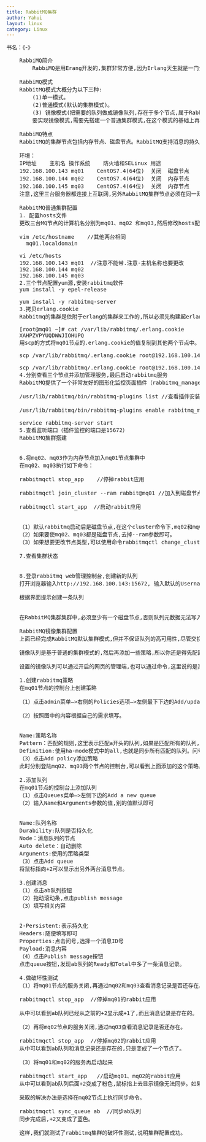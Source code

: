 ```yaml
---
title: RabbitMQ集群
author: Yahui
layout: linux
category: Linux
---
```



书名：《-》

<pre style="text-align: left;">
	RabbiMQ简介
		RabbiMQ是用Erang开发的,集群非常方便,因为Erlang天生就是一门分布式语言,但其本身并不支持负载均衡。

	RabbiMQ模式
	RabbitMQ模式大概分为以下三种:
		(1)单一模式。
		(2)普通模式(默认的集群模式)。
		(3) 镜像模式(把需要的队列做成镜像队列,存在于多个节点,属于RabbiMQ的HA方案,在对业务可靠性要求较高的场合中比较适用)。
		要实现镜像模式,需要先搭建一个普通集群模式,在这个模式的基础上再配置镜像模式以实现高可用。

	RabbiMQ特点
	RabbitMQ的集群节点包括内存节点、磁盘节点。RabbitMQ支持消息的持久化,也就是数据写在磁盘上,最合适的方案就是既有内存节点,又有磁盘节点。

	环境：
	IP地址	主机名	操作系统	防火墙和SELinux	用途
	192.168.100.143	mq01	CentOS7.4(64位)	关闭	磁盘节点
	192.168.100.144	mq02	CentOS7.4(64位)	关闭	内存节点
	192.168.100.145	mq03	CentOS7.4(64位)	关闭	内存节点
	注意,这里三台服务器都连接上互联网,另外RabbitMQ集群节点必须在同一网段里,如果是跨广域网,效果会变差。

	RabbitMQ普通集群配置
	1. 配置hosts文件
	更改三台MQ节点的计算机名分别为mq01、mq02 和mq03,然后修改hosts配置文件

	vim /etc/hostname    //其他两台相同
	  mq01.localdomain

	vi /etc/hosts
	192.168.100.143 mq01  //注意不能带.注意-主机名称也要更改
	192.168.100.144 mq02
	192.168.100.145 mq03
	2.三个节点配置yum源,安装rabbitmq软件
	yum install -y epel-release

	yum install -y rabbitmq-server
	3.拷贝erlang.cookie
	Rabbitmq的集群是依附于erlang的集群来工作的,所以必须先构建起erlang的集群景象。Erlang的集群中各节点是经由过程一个magic cookie来实现的,这个cookie存放在/var/lib/rabbitmq/.erlang.cookie中,文件是400的权限。所以必须保证各节点cookie一致,不然节点之间就无法通信。

	[root@mq01 ~]# cat /var/lib/rabbitmq/.erlang.cookie 
	XAHPZVPYUQDWWJIOHUPQ
	用scp的方式将mq01节点的.erlang.cookie的值复制到其他两个节点中。

	scp /var/lib/rabbitmq/.erlang.cookie root@192.168.100.144:/var/lib/rabbitmq/.erlang.cookie

	scp /var/lib/rabbitmq/.erlang.cookie root@192.168.100.145:/var/lib/rabbitmq/.erlang.cookie
	4.分别查看三个节点并添加管理服务,最后启动rabbitmq服务
	RabbitMQ提供了一个非常友好的图形化监控页面插件（rabbitmq_management）,让我们可以一目了然看见Rabbit的状态或集群状态。

	/usr/lib/rabbitmq/bin/rabbitmq-plugins list //查看插件安装情况

	/usr/lib/rabbitmq/bin/rabbitmq-plugins enable rabbitmq_management //启用rabbitmq_management服务

	service rabbitmq-server start
	5.查看监听端口（插件监控的端口是15672）
	RabbitMQ集群搭建
	<span class="image featured"><img src="{{ 'assets/images/other/RabbitMQnetstat.jpg' | relative_url }}" alt="" /></span>

	6.将mq02、mq03作为内存节点加入mq01节点集群中
	在mq02、mq03执行如下命令：

	rabbitmqctl stop_app    //停掉rabbit应用

	rabbitmqctl join_cluster --ram rabbit@mq01 //加入到磁盘节点

	rabbitmqctl start_app  //启动rabbit应用
	<span class="image featured"><img src="{{ 'assets/images/other/RabbitMQjoinCluster.jpg' | relative_url }}" alt="" /></span>

	（1）默认rabbitmq启动后是磁盘节点,在这个cluster命令下,mq02和mq03是内存节点,mq01是磁盘节点。
	（2）如果要使mq02、mq03都是磁盘节点,去掉--ram参数即可。
	（3）如果想要更改节点类型,可以使用命令rabbitmqctl change_cluster_node_type disc(ram),前提是必须停掉rabbit应用

	7.查看集群状态
	<span class="image featured"><img src="{{ 'assets/images/other/RabbitMQclusterStatus.jpg' | relative_url }}" alt="" /></span>

	8.登录rabbitmq web管理控制台,创建新的队列
	打开浏览器输入http://192.168.100.143:15672, 输入默认的Username：guest,输入默认的Password:guest ,登录后出现如图所示的界面。
	<span class="image featured"><img src="{{ 'assets/images/other/RabbitMQclusterLogin.jpg' | relative_url }}" alt="" /></span>
	根据界面提示创建一条队列
	<span class="image featured"><img src="{{ 'assets/images/other/RabbitMQAddQueue.jpg' | relative_url }}" alt="" /></span>
	
	在RabbitMQ集群集群中,必须至少有一个磁盘节点,否则队列元数据无法写入到集群中,当磁盘节点宕掉时,集群将无法写入新的队列元数据信息。

	RabbitMQ镜像集群配置
	上面已经完成RabbitMQ默认集群模式,但并不保证队列的高可用性,尽管交换机、绑定这些可以复制到集群里的任何一个节点,但是队列内容不会复制。虽然该模式解决一项目组节点压力,但队列节点宕机直接导致该队列无法应用,只能等待重启,所以要想在队列节点宕机或故障也能正常应用,就要复制队列内容到集群里的每个节点,必须要创建镜像队列。

	镜像队列是基于普通的集群模式的,然后再添加一些策略,所以你还是得先配置普通集群,然后才能设置镜像队列,我们就以上面的集群接着做。

	设置的镜像队列可以通过开启的网页的管理端,也可以通过命令,这里说的是其中的网页设置方式。

	1.创建rabbitmq策略
	在mq01节点的控制台上创建策略

	（1）点击admin菜单–>右侧的Policies选项–>左侧最下下边的Add/update a policy。

	（2）按照图中的内容根据自己的需求填写。
	<span class="image featured"><img src="{{ 'assets/images/other/RabbitMQAddPolicy.jpg' | relative_url }}" alt="" /></span>

	Name:策略名称
	Pattern：匹配的规则,这里表示匹配a开头的队列,如果是匹配所有的队列,那就是^.
	Definition:使用ha-mode模式中的all,也就是同步所有匹配的队列。问号链接帮助文档。
	（3）点击Add policy添加策略
	此时分别登陆mq02、mq03两个节点的控制台,可以看到上面添加的这个策略。

	2.添加队列
	在mq01节点的控制台上添加队列
	（1）点击Queues菜单–>左侧下边的Add a new queue
	（2）输入Name和Arguments参数的值,别的值默认即可
	<span class="image featured"><img src="{{ 'assets/images/other/RabbitMQAddNewQueue.jpg' | relative_url }}" alt="" /></span>

	Name:队列名称
	Durability:队列是否持久化
	Node：消息队列的节点
	Auto delete：自动删除
	Arguments:使用的策略类型
	（3）点击Add queue
	将鼠标指向+2可以显示出另外两台消息节点。

	3.创建消息
	（1）点击ab队列按钮
	（2）拖动滚动条,点击publish message
	（3）填写相关内容
	<span class="image featured"><img src="{{ 'assets/images/other/RabbitMQAddMessage.jpg' | relative_url }}" alt="" /></span>

	2-Persistent:表示持久化
	Headers:随便填写即可
	Properties:点击问号,选择一个消息ID号
	Payload:消息内容
	（4）点击Publish message按钮
	点击queue按钮,发现ab队列的Ready和Total中多了一条消息记录。

	4.做破坏性测试
	（1）将mq01节点的服务关闭,再通过mq02和mq03查看消息记录是否还存在。

	rabbitmqctl stop_app  //停掉mq01的rabbit应用
	<span class="image featured"><img src="{{ 'assets/images/other/RabbitMQCloseNode.jpg' | relative_url }}" alt="" /></span>
	从中可以看到ab队列已经从之前的+2显示成+1了,而且消息记录是存在的。

	（2）再将mq02节点的服务关闭,通过mq03查看消息记录是否还存在。

	rabbitmqctl stop_app  //停掉mq02的rabbit应用
	从中可以看到ab队列和消息记录还是存在的,只是变成了一个节点了。

	（3）将mq01和mq02的服务再启动起来

	rabbitmqctl start_app   //启动mq01、mq02的rabbit应用
	从中可以看到ab队列后面+2变成了粉色,鼠标指上去显示镜像无法同步。如果这时候停掉mq03节点的服务,那么队列里面的消息将会丢失。

	采取的解决办法是选择在mq02节点上执行同步命令。

	rabbitmqctl sync_queue ab  //同步ab队列
	同步完成后,+2又变成了蓝色。

	这样,我们就测试了rabbitmq集群的破坏性测试,说明集群配置成功。
</pre>